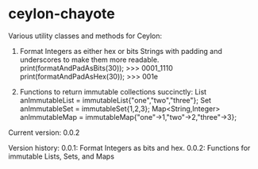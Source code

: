# ceylon-chayote

Various utility classes and methods for Ceylon:

1) Format Integers as either hex or bits Strings with padding and underscores to make them more readable.
    print(formatAndPadAsBits(30));
        >>> 0001_1110
    print(formatAndPadAsHex(30));
        >>> 001e

2) Functions to return immutable collections succinctly:
    List<String> anImmutableList = immutableList{"one","two","three"};
    Set<Integer> anImmutableSet = immutableSet{1,2,3};
    Map<String,Integer> anImmutableMap = immutableMap{"one"->1,"two"->2,"three"->3};

Current version: 0.0.2

Version history:
0.0.1:  Format Integers as bits and hex.
0.0.2:  Functions for immutable Lists, Sets, and Maps